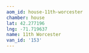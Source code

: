 ```yaml
---
aom_id: house-11th-worcester
chamber: house
lat: 42.277196
lng: -71.719637
name: 11th Worcester
van_id: '153'
---
```


